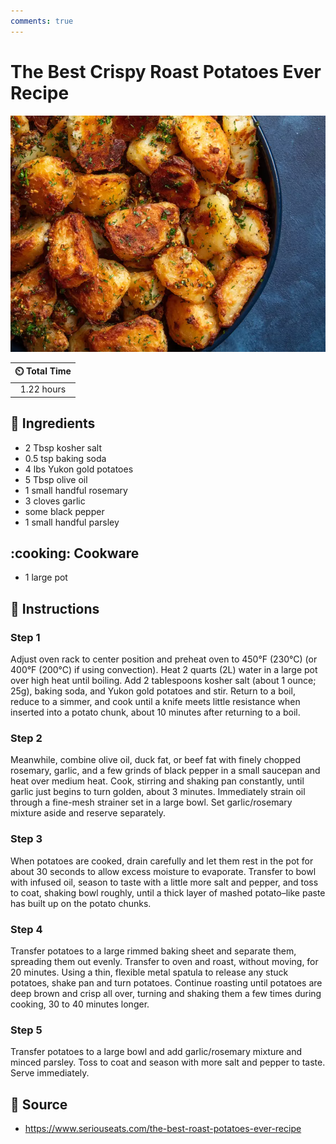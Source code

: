 ```yaml
---
comments: true
---
```

# The Best Crispy Roast Potatoes Ever Recipe

![The Best Crispy Roast Potatoes Ever Recipe](../assets/images/the-best-crispy-roast-potatoes-ever-recipe.jpg)

| :timer_clock: Total Time |
|:-----------------------: |
| 1.22 hours |

## :salt: Ingredients

- 2 Tbsp kosher salt
- 0.5 tsp baking soda
- 4 lbs Yukon gold potatoes
- 5 Tbsp olive oil
- 1 small handful rosemary
- 3 cloves garlic
- some black pepper
- 1 small handful parsley

## :cooking: Cookware

- 1 large pot

## :pencil: Instructions

### Step 1

Adjust oven rack to center position and preheat oven to 450°F (230°C) (or 400°F (200°C) if using convection). Heat 2
quarts (2L) water in a large pot over high heat until boiling. Add 2 tablespoons kosher salt (about 1 ounce; 25g),
baking soda, and Yukon gold potatoes and stir. Return to a boil, reduce to a simmer, and cook until a knife meets little
resistance when inserted into a potato chunk, about 10 minutes after returning to a boil.

### Step 2

Meanwhile, combine olive oil, duck fat, or beef fat with finely chopped rosemary, garlic, and a few grinds of black
pepper in a small saucepan and heat over medium heat. Cook, stirring and shaking pan constantly, until garlic just
begins to turn golden, about 3 minutes. Immediately strain oil through a fine-mesh strainer set in a large bowl. Set
garlic/rosemary mixture aside and reserve separately.

### Step 3

When potatoes are cooked, drain carefully and let them rest in the pot for about 30 seconds to allow excess moisture to
evaporate. Transfer to bowl with infused oil, season to taste with a little more salt and pepper, and toss to coat,
shaking bowl roughly, until a thick layer of mashed potato–like paste has built up on the potato chunks.

### Step 4

Transfer potatoes to a large rimmed baking sheet and separate them, spreading them out evenly. Transfer to oven and
roast, without moving, for 20 minutes. Using a thin, flexible metal spatula to release any stuck potatoes, shake pan and
turn potatoes. Continue roasting until potatoes are deep brown and crisp all over, turning and shaking them a few times
during cooking, 30 to 40 minutes longer.

### Step 5

Transfer potatoes to a large bowl and add garlic/rosemary mixture and minced parsley. Toss to coat and season with more
salt and pepper to taste. Serve immediately.

## :link: Source

- <https://www.seriouseats.com/the-best-roast-potatoes-ever-recipe>
